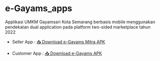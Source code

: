 # e-Gayams_apps
Applikasi UMKM Gayamsari Kota Semarang berbasis mobile menggunakan pendekatan dual application pada platform two-sided marketplace tahun 2022

* Seller App : [📥 Download e-Gayams Mitra APK](https://github.com/hendriari/e-Gayams_apps/releases/download/e-gayams_mitra/e-Gayams.Mitra.apk)

* Customer App : [📥 Download e-Gayams APK](https://github.com/hendriari/e-Gayams_apps/releases/download/e-gayams/e-gayams_dev_1.0.0_release.apk)

